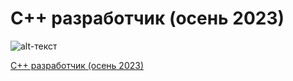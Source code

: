 # С++ разработчик (осень 2023)

![alt-текст](https://github.com/Gorillza/Studying-algorithms-and-my-internship-tasks/blob/main/Tinkoff_Internship_C%2B%2B_(autimn%202023)/img.jpg)

[С++ разработчик (осень 2023)](https://fintech.tinkoff.ru/start/cpp/)
